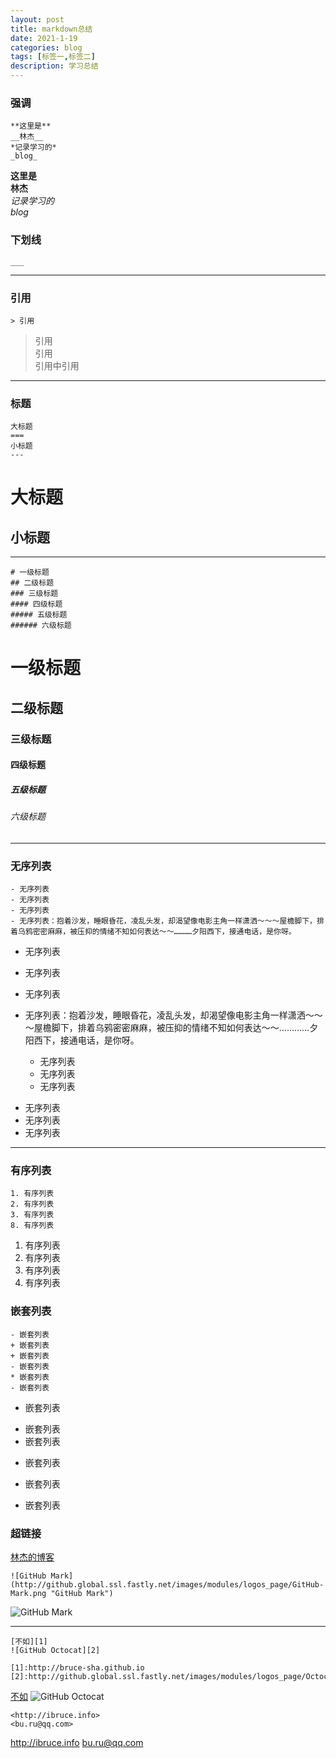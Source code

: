 ```yaml
---
layout: post
title: markdown总结
date: 2021-1-19
categories: blog
tags: [标签一,标签二]
description: 学习总结
---
```

### 强调 ###    
    **这里是**
    __林杰__
    *记录学习的*
    _blog_

**这里是**  
__林杰__    
*记录学习的*    
_blog_  

### 下划线 ###  
    ___

___   


### 引用 ###
    > 引用  

> 引用  
>引用  
 >引用中引用  
___  
### 标题 ###
    大标题
    ===
    小标题
    ---  

大标题
===
小标题
---

___  
    # 一级标题
    ## 二级标题
    ### 三级标题
    #### 四级标题
    ##### 五级标题
    ###### 六级标题

# 一级标题
## 二级标题
### 三级标题
#### 四级标题
##### 五级标题
###### 六级标题

___  
### 无序列表 ###  
    - 无序列表
    - 无序列表
    - 无序列表
    - 无序列表：抱着沙发，睡眼昏花，凌乱头发，却渴望像电影主角一样潇洒～～～屋檐脚下，排着乌鸦密密麻麻，被压抑的情绪不知如何表达～～…………夕阳西下，接通电话，是你呀。

- 无序列表
- 无序列表
- 无序列表
- 无序列表：抱着沙发，睡眼昏花，凌乱头发，却渴望像电影主角一样潇洒～～～屋檐脚下，排着乌鸦密密麻麻，被压抑的情绪不知如何表达～～…………夕阳西下，接通电话，是你呀。

    + 无序列表
    + 无序列表
    + 无序列表

+ 无序列表
+ 无序列表
+ 无序列表

___  
### 有序列表 ###

    1. 有序列表
    2. 有序列表
    3. 有序列表
    8. 有序列表

1. 有序列表
2. 有序列表
3. 有序列表
8. 有序列表 

### 嵌套列表 ###

    - 嵌套列表
    + 嵌套列表
    + 嵌套列表
    - 嵌套列表
    * 嵌套列表
    - 嵌套列表  

- 嵌套列表
 + 嵌套列表
 + 嵌套列表
  - 嵌套列表
   * 嵌套列表
- 嵌套列表

### 超链接 ###

[林杰的博客](ljpeak.cn)

    ![GitHub Mark](http://github.global.ssl.fastly.net/images/modules/logos_page/GitHub-Mark.png "GitHub Mark")  

![GitHub Mark](http://github.global.ssl.fastly.net/images/modules/logos_page/GitHub-Mark.png "GitHub Mark") 

___  

    [不如][1]
    ![GitHub Octocat][2]

    [1]:http://bruce-sha.github.io
    [2]:http://github.global.ssl.fastly.net/images/modules/logos_page/Octocat.png

[不如][1]
![GitHub Octocat][2]

[1]:http://bruce-sha.github.io
[2]:http://github.global.ssl.fastly.net/images/modules/logos_page/Octocat.png  

    <http://ibruce.info>
    <bu.ru@qq.com>

<http://ibruce.info>
<bu.ru@qq.com>




 




















